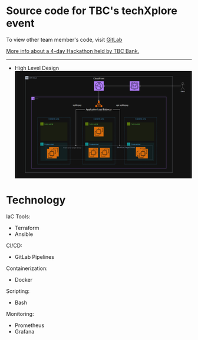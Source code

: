 # Source code for TBC's techXplore event
To view other team member's code, visit [GitLab](https://gitlab.com/scanpay1)

[More info about a 4-day Hackathon held by TBC Bank.](https://bm.ge/news/tibisis-inovatsiuri-teqghonisdzieba-techxplore-2025?utm_source=bm&utm_medium=website&utm_campaign=tbc)

---
- High Level Design
![architecture](readme/techxplore_aws_architecture.png "arch")

# Technology

IaC Tools:
- Terraform
- Ansible

CI/CD:
- GitLab Pipelines

Containerization:
- Docker

Scripting:
- Bash

Monitoring:
- Prometheus
- Grafana
